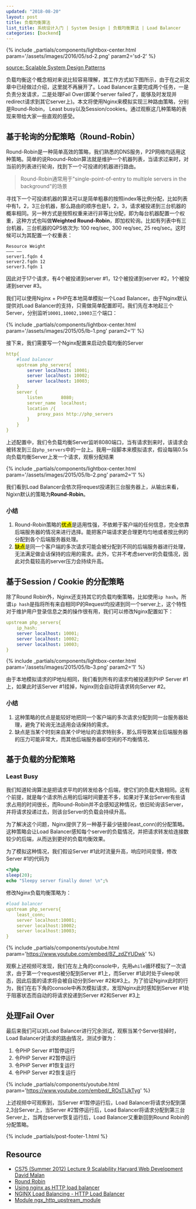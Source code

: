 ```yaml
---
updated: "2018-08-20"
layout: post
title: 负载均衡算法 
list_title: 系统设计入门 | System Design | 负载均衡算法 | Load Balancer
categories: [backend]
---
```


{% include _partials/components/lightbox-center.html param='/assets/images/2016/05/sd-2.png' param2='sd-2' %}
<p class="md-p-center"><a href="http://horicky.blogspot.com/2010/10/scalable-system-design-patterns.html">source: Scalable System Design Patterns</a></p>

负载均衡这个概念相对来说比较容易理解，其工作方式如下图所示，由于在之前文章中已经做过介绍，这里就不再展开了。Load Balancer主要完成两个任务，一是负责分发请求，二是处理Fail Over(即某个server failed了，能够及时发现并redirect请求到其它server上)。本文将使用Nginx来模拟实现三种路由策略，分别是Round-Robin， Least busy以及Session/cookies。通过观察这几种策略的表现来带给大家一些直观的感受。

## 基于轮询的分配策略（Round-Robin）

Round-Robin是一种简单高效的策略，我们熟悉的DNS服务，P2P网络均适用这种策略。简单的说Roound-Robin算法就是维护一个机器列表，当请求过来时，对当前的列表进行轮询，找到下一个可投递的机器进行路由。

> Round-Robin通常用于"single-point-of-entry to multiple servers in the background"的场景


寻找下一个可投递机器的算法可以是简单粗暴的按照index等比例分配，比如列表中有1，2，3三台机器，那么路由的顺序也是1，2，3，请求被投递到三台机器的概率相同。另一种方式是按照权重来进行非等比分配，即为每台机器配置一个权重，这种方式也叫做**Weighted Round-Robin**，即加权轮询。比如有列表中有三台机器，三台机器的QPS依次为: 100 req/sec, 300 req/sec, 25 req/sec。这时候可以为其配置一个权重表：

```shell
Resource Weight
——– ——
server1.fqdn 4
server2.fqdn 12
server3.fqdn 1
```
因此对于17个请求，有4个被投递到server #1，12个被投递到server #2，1个被投递到server #3。

我们可以使用Nginx + PHP在本地简单模拟一个Load Balancer。由于Nginx默认提供对Load Balancer的支持，只需做简单配置即可。我们先在本地起三个Server，分别监听`10001,10002,10003`三个端口：

{% include _partials/components/lightbox-center.html param='/assets/images/2015/05/lb-1.png' param2='1' %}

接下来，我们需要写一个Nginx配置来启动负载均衡的Server

```yaml
http{
    #load balancer
    upstream php_servers{
        server localhost: 10001;
        server localhost: 10002;
        server localhost: 10003;
    }
    server {
        listen       8080;
        server_name  localhost;
        location /{
            proxy_pass http://php_servers
        }
    }
}
```
上述配置中，我们令负载均衡Server监听8080端口，当有请求到来时，该请求会被转发到三台`php_servers`中的一台上。我用一段脚本来模拟请求，假设每隔0.5s向负载均衡Server上发一个请求，观察分配结果

{% include _partials/components/lightbox-center.html param='/assets/images/2015/05/lb-2.png' param2='1' %}

我们看到Load Balancer会依次将request投递到三台服务器上，从输出来看，Ngixn默认的策略为**Round-Robin**。

### 小结

1. Round-Robin策略的<mark>优点</mark>是适用性强，不依赖于客户端的任何信息，完全依靠后端服务器的情况来进行选择。能把客户端请求更合理更均匀地或者按比例的分配到各个后端服务器处理。
2. <mark>缺点</mark>是同一个客户端的多次请求可能会被分配到不同的后端服务器进行处理，无法满足做会话保持的应用的需求。此外，它并不考虑server的负载情况，因此对负载较高的server压力会持续升高。


## 基于Session / Cookie 的分配策略

除了Round Robin外，Nginx还支持其它的负载均衡策略，比如使用`ip hash`。所谓`ip hash`是指将所有来自相同IP的Request均投递到同一个server上，这个特性对于维护用户登录信息之类的操作很有用，我们可以修改Nginx配置如下：

```yaml
upstream php_servers{
    ip_hash;
    server localhost: 10001;
    server localhost: 10002;
    server localhost: 10003;
}
```

{% include _partials/components/lightbox-center.html param='/assets/images/2015/05/lb-3.png' param2='1' %}

由于本地模拟请求的IP地址相同，我们看到所有的请求均被投递到PHP Server #1上，如果此时该Server #1挂掉，Nginx则会自动将请求转向Server #2。

### 小结

1. 这种策略的优点是能较好地把同一个客户端的多次请求分配到同一台服务器处理，避免了轮询无法适用会话保持的需求。
2. 缺点是当某个时刻来自某个IP地址的请求特别多，那么将导致某台后端服务器的压力可能非常大，而其他后端服务器却空闲的不均衡情况、

## 基于负载的分配策略

### Least Busy

我们知道轮询算法是把请求平均的转发给各个后端，使它们的负载大致相同。这有个前提，就是每个请求所占用的后端时间要差不多，如果对于某台Server有些请求占用的时间很长，而Round-Robin并不会感知这种情况，依旧轮询该Server，并将请求投递过去，则该台Server的负载会持续升高。

为了解决这个问题，Nginx提供了另一种基于最少链接(least_conn)的分配策略。这种策略会让Load Balancer感知每个server的负载情况，并把请求转发给连接数较少的后端，从而达到更好的负载均衡效果。

为了模拟这种情况，我们假设Server #1此时流量升高，响应时间变慢，修改Server #1的代码为

```php
<?php
sleep(20);
echo "Sleepy server finally done! \n";%
```
修改Nginx负载均衡策略为：

```yaml
#load balancer
upstream php_servers{
    least_conn;
    server localhost:10001;
    server localhost:10002;
    server localhost:10003;
}
```

{% include _partials/components/youtube.html param='https://www.youtube.com/embed/BZ_zdZYUDwk' %}

观察上述视频可发现，我们在左上角的console中，先用`while`循环模拟了一次请求，由于第一个request被分配到Server #1上，而Server #1此时处于sleep状态，因此后面的请求将会被自动分到Server #2和#3上。为了验证Nginx此时的行为，我们在右下角的console中再次模拟请求，发现Nginx此时感知到Server #1处于阻塞状态而自动的将请求投递到Server #2和Server #3上

## 处理Fail Over

最后来我们可以对Load Balancer进行冗余测试，观察当某个Server挂掉时，Load Balancer对请求的路由情况，测试步骤为：

1. 令PHP Server #1暂停运行
2. 令PHP Server #2暂停运行
3. 令PHP Server #1恢复运行
4. 令PHP Server #2恢复运行

{% include _partials/components/youtube.html param='https://www.youtube.com/embed/_ROsTIJkTyg' %}

上述视频中可观察到，当Server #1暂停运行后，Load Balancer将请求分配到第2,3台Server上，当Server #2暂停运行后，Load Balancer将请求分配到第三台Server上，当两台server恢复运行后，Load Balancer又重新回到Round Robin的分配策略。

{% include _partials/post-footer-1.html %}

## Resource

- [CS75 (Summer 2012) Lecture 9 Scalability Harvard Web Development David Malan](https://www.youtube.com/watch?v=-W9F__D3oY4&t=955s)
- [Round Robin](http://g33kinfo.com/info/archives/2657)
- [Using nginx as HTTP load balancer](http://nginx.org/en/docs/http/load_balancing.html)
- [NGINX Load Balancing - HTTP Load Balancer](https://docs.nginx.com/nginx/admin-guide/load-balancer/http-load-balancer/)
- [Module ngx_http_upstream_module](http://nginx.org/en/docs/http/ngx_http_upstream_module.html)

